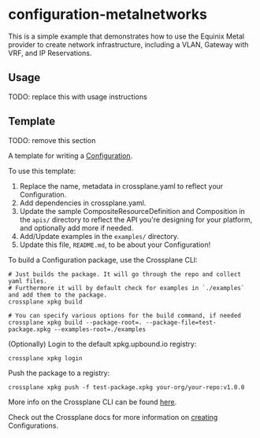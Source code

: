 # configuration-metalnetworks

This is a simple example that demonstrates how to use the Equinix Metal provider to create network infrastructure, including a VLAN, Gateway with VRF, and IP Reservations.

## Usage

TODO: replace this with usage instructions

## Template

TODO: remove this section

A template for writing a [Configuration].

To use this template:
1. Replace the name, metadata in crossplane.yaml to reflect your Configuration.
2. Add dependencies in crossplane.yaml.
3. Update the sample CompositeResourceDefinition and Composition in the `apis/`
   directory to reflect the API you're designing for your platform, and optionally add more if needed.
4. Add/Update examples in the `examples/` directory.
5. Update this file, `README.md`, to be about your Configuration!

To build a Configuration package, use the Crossplane CLI:
```shell
# Just builds the package. It will go through the repo and collect yaml files.
# Furthermore it will by default check for examples in `./examples` and add them to the package.
crossplane xpkg build

# You can specify various options for the build command, if needed
crossplane xpkg build --package-root=. --package-file=test-package.xpkg --examples-root=./examples
```

(Optionally) Login to the default xpkg.upbound.io registry:
```shell
crossplane xpkg login
```

Push the package to a registry:
```shell
crossplane xpkg push -f test-package.xpkg your-org/your-repo:v1.0.0
```

More info on the Crossplane CLI can be found [here][xp-cli].

Check out the Crossplane docs for more information on [creating] Configurations.

[Configuration]: https://docs.crossplane.io/latest/concepts/packages
[creating]: https://docs.crossplane.io/latest/concepts/packages/#create-a-configuration
[xp-cli]: https://docs.crossplane.io/latest/cli/command-reference/
